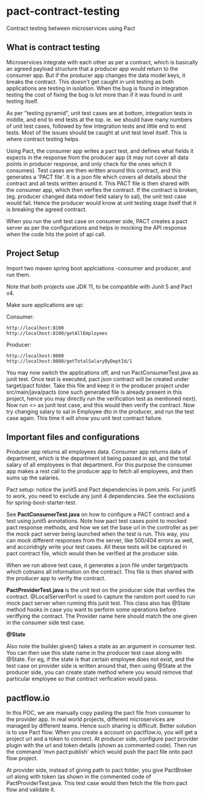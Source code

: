 # pact-contract-testing
Contract testing between microservices using Pact

## What is contract testing
Microservices integrate with each other as per a contract, which is basically an agreed 
payload structure that a producer app would return to the consumer app. But if the producer
 app changes the data model keys, it breaks the contract. This doesn't get caught in unit 
testing as both applications are testing in isolation. When the bug is found in integration testing
the cost of fixing the bug is lot more than if it was found in unit testing itself.

As per "testing pyramid", unit test cases are at bottom, integration tests in middle, and
end to end tests at the top. ie. we should have many numbers of unit test cases, followed by few
integration tests and little end to end tests. Most of the issues should be caught at unit
test level itself. This is where contract testing helps.

Using Pact, the consumer app writes a pact test, and defines what fields it expects in the
response from the producer app (it may not cover all data points in producer response, and 
only check for the ones which it consumes). Test cases are then written around this contract,
and this generates a 'PACT file'. It is a json file which covers all details about the contract 
 and all tests written around it. This PACT file is then shared with the consumer app, which
 then verfies the contract. If the contract is broken, (eg. producer changed data mdoel 
 field salary to sal), the unit test case would fail. Hence the producer would know at unit testing
 stage itself that it is breaking the agreed contract. 
 
 When you run the unit test case on consumer side, PACT creates a pact server as per the configurations
  and helps in mocking the API response when the code hits the point of api call.


## Project Setup
Import two maven spring boot applciations -consumer and producer, and run them.

Note that both projects use JDK 11, to be compatible with Junit 5 and Pact v4.

Make sure applications are up:

Consumer:
```
http://localhost:8100
http://localhost:8100/getAllEmployees
```

Producer:
```
http://localhost:8080
http://localhost:8080/getTotalSalaryByDeptId/1
```
You may now switch the applications off, and run PactConsumerTest.java as junit test.
Once test is executed, pact json contract will be created under target/pact folder.
Take this file and keep it in the producer project under src/main/java/pacts 
(one such generated file is already present in this project, hence you may directly run the
verification test as mentioned next).
Now run <> as junit test case, and this would then verify the contract.
Now try changing salary to sal in Employee dto in the producer, and run the test case again.
This time it will show you unit test contract failure.


## Important files and configurations

Producer app returns all employees data. Consumer app returns data of department,
which is the department id being passed in api, and the total salary of all employees
in that department. For this purpose the consumer app makes a rest call to the producer
app to fetch all employees, and then sums up the salaries.

Pact setup: notice the junit5 and Pact dependencies in pom.xmls. For junit5 to work,
 you need to exclude any junit 4 dependencies. See the exclusions for spring-boot-starter-test.
 
See **PactConsumerTest.java** on how to configure a PACT contract and a test using junit5 annotations.
 Note how pact test cases point to mocked pact response methods, and how we set the base url 
 in the controller as per the mock pact server being launched when the test is run.
 This way, you can mock different responses from the server, like 500/404 errors as well,
 and accoridngly write your test cases. All these tests will be captured in pact contract file, 
 which would then be verified at the producer side.
 
When we run above test case, it generates a json file under target/pacts which cotnains
all information on the contract. This file is then shared with the producer app to verify the contract.

**PactProviderTest.java** is the unit test on the producer side that verifies the contract.
@LocalServerPort is used to capture the random port used to run mock pact server when 
 running this junit test. This class also has @State method hooks in case you want to perform some operations before veriffying 
the contract. The Provider name here should match the one given in the consumer side test case.

 **@State**
 
Also note the builder.given() takes a state as an argument in consumer test. 
You can then use this state name in the producer test case along with @State. 
 For eg, if the state is that certain employee  does not exist, and the test
 case on provider side is written around that, then using @State at the producer side, 
 you can create state method where you would remove that particular employee
 so that contract verfication would pass.
 
## pactflow.io

In this POC, we are manually copy pasting the pact file from consumer to the provider app.
In real world projects, different microservices are managed by different teams.
Hence such sharing is difficult. Better solution is to use Pact flow.
When you create a account on pactflow.io, you will get a project url and a token to connect.
At producer side, configure pact provider plugin with the url and token details (shown as commented code).
Then run the command 'mvn pact:publish' which would push the pact file onto pact flow project.

At provider side, instead of giving path to pact folder, you give PactBroker url along 
with token (as shown in the commented code of PactProviderTest.java. This test case 
would then fetch the file from pact flow and validate it.


